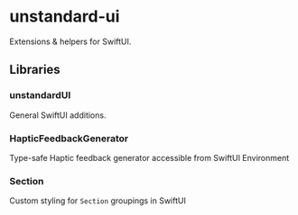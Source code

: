 # unstandard-ui

Extensions & helpers for SwiftUI.


## Libraries

### unstandardUI

General SwiftUI additions. 


### HapticFeedbackGenerator

Type-safe Haptic feedback generator accessible from SwiftUI Environment


### Section

Custom styling for `Section` groupings in SwiftUI
